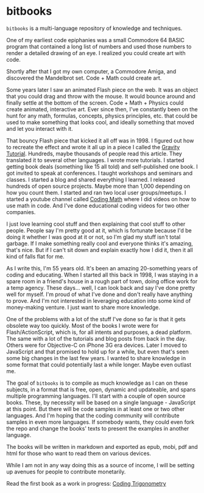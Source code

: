 # bitbooks

`bitbooks` is a multi-language repository of knowledge and techniques.

One of my earliest code epiphanies was a small Commodore 64 BASIC program that contained a long list of numbers and used those numbers to render a detailed drawing of an eye. I realized you could create art with code. 

Shortly after that I got my own computer, a Commodore Amiga, and discovered the Mandelbrot set. Code + Math could create art. 

Some years later I saw an animated Flash piece on the web. It was an object that you could drag and throw with the mouse. It would bounce around and finally settle at the bottom of the screen. Code + Math + Physics could create animated, interactive art. Ever since then, I've constantly been on the hunt for any math, formulas, concepts, physics principles, etc. that could be used to make something that looks cool, and ideally something that moved and let you interact with it.

That bouncy Flash piece that kicked it all off was in 1998. I figured out how to recreate the effect and wrote it all up in a piece I called the [Gravity Tutorial](http://bit-101.com/tutorials/gravity.html). Hundreds, maybe thousands of people read this article. They translated it to several other languages. I wrote more tutorials. I started getting book deals (something like 15 all told) and self-published one book. I got invited to speak at conferences. I taught workshops and seminars and classes. I started a blog and shared everything I learned. I released hundreds of open source projects. Maybe more than 1,000 depending on how you count them. I started and ran two local user groups/meetups. I started a youtube channel called [Coding Math](https://www.youtube.com/user/codingmath) where I did videos on how to use math in code. And I've done educational coding videos for two other companies.

I just love learning cool stuff and then explaining that cool stuff to other people. People say I'm pretty good at it, which is fortunate because I'd be doing it whether I was good at it or not, so I'm glad my stuff isn't total garbage. If I make something really cool and everyone thinks it's amazing, that's nice. But if I can't sit down and explain exactly how I did it, then it all kind of falls flat for me.

As I write this, I'm 55 years old. It's been an amazing 20-something years of coding and educating. When I started all this back in 1998, I was staying in a spare room in a friend's house in a rough part of town, doing office work for a temp agency. These days... well, I can look back and say I've done pretty well for myself. I'm proud of what I've done and don't really have anything to prove. And I'm not interested in leveraging education into some kind of money-making venture. I just want to share more knowledge.

One of the problems with a lot of the stuff I've done so far is that it gets obsolete way too quickly. Most of the books I wrote were for Flash/ActionScript, which is, for all intents and purposes, a dead platform. The same with a lot of the tutorials and blog posts from back in the day. Others were for Objective-C on iPhone 3G era devices. Later I moved to JavaScript and that promised to hold up for a while, but even that's seen some big changes in the last few years. I wanted to share knowledge in some format that could potentially last a while longer. Maybe even outlast me.

The goal of `bitbooks` is to compile as much knowledge as I can on these subjects, in a format that is free, open, dynamic and updateable, and spans multiple programming languages. I'll start with a couple of open source books. These, by necessity will be based on a single language - JavaScript at this point. But there will be code samples in at least one or two other languages. And I'm hoping that the coding community will contribute samples in even more languages. If somebody wants, they could even fork the repo and change the books' texts to present the examples in another language.

The books will be written in markdown and exported as epub, mobi, pdf and html for those who want to read them on various devices.

While I am not in any way doing this as a source of income, I will be setting up avenues for people to contribute monetarily. 

Read the first book as a work in progress: [Coding Trigonometry](https://github.com/bit101/bitbooks/blob/master/coding_trig/book/src/index.md)
